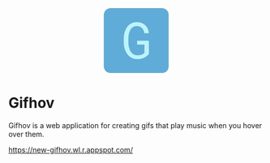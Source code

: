 <div align="center">

![Gifhov](public/images/logo/gifhov_logo_sm.png)

</div>

# Gifhov

Gifhov is a web application for creating gifs that play music when you hover over them.

https://new-gifhov.wl.r.appspot.com/
